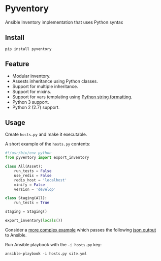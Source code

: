 # Pyventory
Ansible Inventory implementation that uses Python syntax

## Install

```shell
pip install pyventory
```   

## Feature
  
* Modular inventory.
* Assests inheritance using Python classes.
* Support for multiple inheritance.
* Support for mixins.
* Support for vars templating using [Python string formatting](https://docs.python.org/3/library/string.html#format-specification-mini-language).
* Python 3 support.
* Python 2 (2.7) support.


## Usage

Create `hosts.py` and make it executable.

A short example of the `hosts.py` contents:

```python
#!/usr/bin/env python
from pyventory import export_inventory

class All(Asset):
    run_tests = False
    use_redis = False
    redis_host = 'localhost'
    minify = False
    version = 'develop'

class Staging(All):
    run_tests = True

staging = Staging()

export_inventory(locals())
```

Consider a [more complex example](tests/e2e/example) which passes the following [json output](tests/e2e/example.json) to Ansible.

Run Ansible playbook with the `-i hosts.py` key:

```shell
ansible-playbook -i hosts.py site.yml
```
